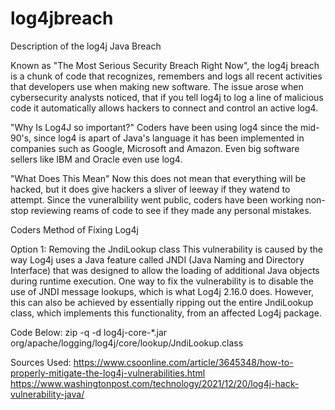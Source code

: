 # log4jbreach
Description of the log4j Java Breach

Known as "The Most Serious Security Breach Right Now", the log4j breach is a chunk of code that recognizes, remembers and logs all recent activities that developers use when making new software. 
The issue arose when cybersecurity analysts noticed, that if you tell log4j to log a line of malicious code it automatically allows hackers to connect and control an active log4.

"Why Is Log4J so important?"
Coders have been using log4 since the mid-90's, since log4 is apart of Java's language it has been implemented in companies such as Google, Microsoft and Amazon. Even big software sellers like IBM and Oracle even use log4. 

"What Does This Mean"
Now this does not mean that everything will be hacked, but it does give hackers a sliver of leeway if they watend to attempt. Since the vuneralbility went public, coders have been working non-stop reviewing reams of code to see if they made any personal mistakes. 


Coders Method of Fixing Log4j

Option 1: Removing the JndiLookup class
This vulnerability is caused by the way Log4j uses a Java feature called JNDI (Java Naming and Directory Interface) that was designed to allow the loading of additional Java objects during runtime execution. One way to fix the vulnerability is to disable the use of JNDI message lookups, which is what Log4j 2.16.0 does. However, this can also be achieved by essentially ripping out the entire JndiLookup class, which implements this functionality, from an affected Log4j package.

Code Below:
zip -q -d log4j-core-*.jar org/apache/logging/log4j/core/lookup/JndiLookup.class


Sources Used: https://www.csoonline.com/article/3645348/how-to-properly-mitigate-the-log4j-vulnerabilities.html
https://www.washingtonpost.com/technology/2021/12/20/log4j-hack-vulnerability-java/
